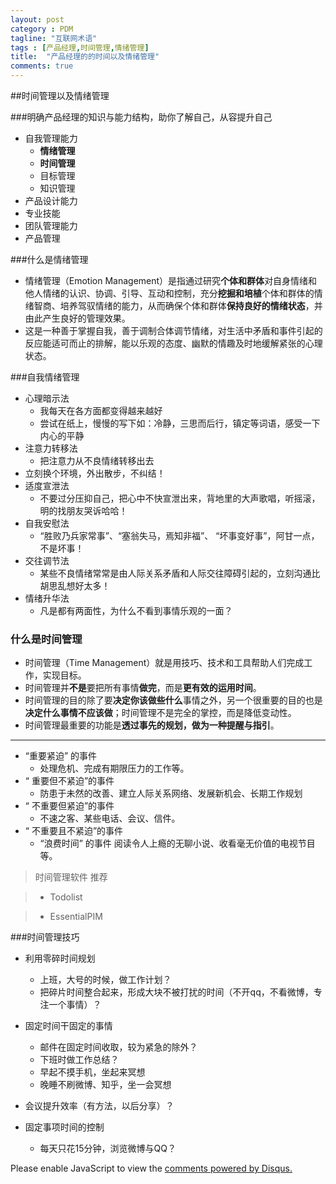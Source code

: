 ```yaml
---
layout: post
category : PDM
tagline: "互联网术语"
tags : [产品经理,时间管理,情绪管理]
title:  "产品经理的的时间以及情绪管理"
comments: true
---	 
```


##时间管理以及情绪管理

###明确产品经理的知识与能力结构，助你了解自己，从容提升自己

- 自我管理能力
	- **情绪管理**
	- **时间管理**
	- 目标管理
	- 知识管理
- 产品设计能力
- 专业技能
- 团队管理能力
- 产品管理

###什么是情绪管理

- 情绪管理（Emotion Management）是指通过研究**个体和群体**对自身情绪和他人情绪的认识、协调、引导、互动和控制，充分**挖掘和培植**个体和群体的情绪智商、培养驾驭情绪的能力，从而确保个体和群体**保持良好的情绪状态**，并由此产生良好的管理效果。
- 这是一种善于掌握自我，善于调制合体调节情绪，对生活中矛盾和事件引起的反应能适可而止的排解，能以乐观的态度、幽默的情趣及时地缓解紧张的心理状态。

###自我情绪管理

- 心理暗示法
	- 我每天在各方面都变得越来越好
	- 尝试在纸上，慢慢的写下如：冷静，三思而后行，镇定等词语，感受一下内心的平静
- 注意力转移法
 	- 把注意力从不良情绪转移出去
- 立刻换个环境，外出散步，不纠结！
- 适度宣泄法
 	- 不要过分压抑自己，把心中不快宣泄出来，背地里的大声歌唱，听摇滚，明的找朋友哭诉哈哈！
- 自我安慰法
 	- “胜败乃兵家常事”、“塞翁失马，焉知非福”、 “坏事变好事”，阿甘一点，不是坏事！
- 交往调节法
 	- 某些不良情绪常常是由人际关系矛盾和人际交往障碍引起的，立刻沟通比胡思乱想好太多！
- 情绪升华法
	- 凡是都有两面性，为什么不看到事情乐观的一面？

### 什么是时间管理

- 时间管理（Time Management）就是用技巧、技术和工具帮助人们完成工作，实现目标。
- 时间管理并**不是**要把所有事情**做完**，而是**更有效的运用时间**。
- 时间管理的目的除了要**决定你该做些什么**事情之外，另一个很重要的目的也是**决定什么事情不应该做**；时间管理不是完全的掌控，而是降低变动性。
- 时间管理最重要的功能是**透过事先的规划，做为一种提醒与指引**。
- - - 
- “重要紧迫” 的事件
	- 处理危机、完成有期限压力的工作等。
- “ 重要但不紧迫”的事件
	- 防患于未然的改善、建立人际关系网络、发展新机会、长期工作规划
- “ 不重要但紧迫”的事件
	- 不速之客、某些电话、会议、信件。
- “ 不重要且不紧迫”的事件
	- “浪费时间” 的事件 阅读令人上瘾的无聊小说、收看毫无价值的电视节目等。

> 时间管理软件 推荐
	

> - Todolist


> - EssentialPIM

###时间管理技巧

- 利用零碎时间规划
	- 上班，大号的时候，做工作计划？
	- 把碎片时间整合起来，形成大块不被打扰的时间（不开qq，不看微博，专注一个事情）？
- 固定时间干固定的事情
	- 邮件在固定时间收取，较为紧急的除外？
	- 下班时做工作总结？
	- 早起不摸手机，坐起来冥想
	- 晚睡不刷微博、知乎，坐一会冥想
- 会议提升效率（有方法，以后分享）？

- 固定事项时间的控制
	- 每天只花15分钟，浏览微博与QQ？


<div id="disqus_thread"></div>
<script type="text/javascript">
    /* * * CONFIGURATION VARIABLES * * */
    var disqus_shortname = 'liwanweigithubio';
    
    /* * * DON'T EDIT BELOW THIS LINE * * */
    (function() {
        var dsq = document.createElement('script'); dsq.type = 'text/javascript'; dsq.async = true;
        dsq.src = '//' + disqus_shortname + '.disqus.com/embed.js';
        (document.getElementsByTagName('head')[0] || document.getElementsByTagName('body')[0]).appendChild(dsq);
    })();
</script>
<noscript>Please enable JavaScript to view the <a href="https://disqus.com/?ref_noscript" rel="nofollow">comments powered by Disqus.</a></noscript>
